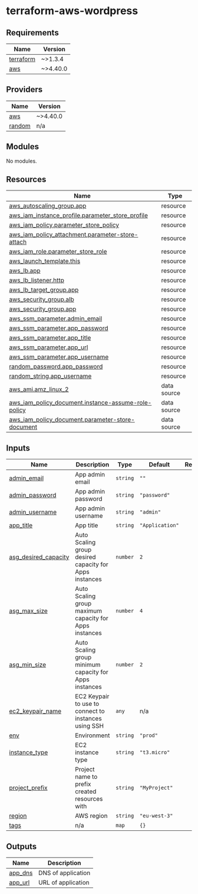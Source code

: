 # terraform-aws-wordpress

<!-- BEGINNING OF PRE-COMMIT-TERRAFORM DOCS HOOK -->
## Requirements

| Name | Version |
|------|---------|
| <a name="requirement_terraform"></a> [terraform](#requirement\_terraform) | ~>1.3.4 |
| <a name="requirement_aws"></a> [aws](#requirement\_aws) | ~>4.40.0 |

## Providers

| Name | Version |
|------|---------|
| <a name="provider_aws"></a> [aws](#provider\_aws) | ~>4.40.0 |
| <a name="provider_random"></a> [random](#provider\_random) | n/a |

## Modules

No modules.

## Resources

| Name | Type |
|------|------|
| [aws_autoscaling_group.app](https://registry.terraform.io/providers/hashicorp/aws/latest/docs/resources/autoscaling_group) | resource |
| [aws_iam_instance_profile.parameter_store_profile](https://registry.terraform.io/providers/hashicorp/aws/latest/docs/resources/iam_instance_profile) | resource |
| [aws_iam_policy.parameter_store_policy](https://registry.terraform.io/providers/hashicorp/aws/latest/docs/resources/iam_policy) | resource |
| [aws_iam_policy_attachment.parameter-store-attach](https://registry.terraform.io/providers/hashicorp/aws/latest/docs/resources/iam_policy_attachment) | resource |
| [aws_iam_role.parameter_store_role](https://registry.terraform.io/providers/hashicorp/aws/latest/docs/resources/iam_role) | resource |
| [aws_launch_template.this](https://registry.terraform.io/providers/hashicorp/aws/latest/docs/resources/launch_template) | resource |
| [aws_lb.app](https://registry.terraform.io/providers/hashicorp/aws/latest/docs/resources/lb) | resource |
| [aws_lb_listener.http](https://registry.terraform.io/providers/hashicorp/aws/latest/docs/resources/lb_listener) | resource |
| [aws_lb_target_group.app](https://registry.terraform.io/providers/hashicorp/aws/latest/docs/resources/lb_target_group) | resource |
| [aws_security_group.alb](https://registry.terraform.io/providers/hashicorp/aws/latest/docs/resources/security_group) | resource |
| [aws_security_group.app](https://registry.terraform.io/providers/hashicorp/aws/latest/docs/resources/security_group) | resource |
| [aws_ssm_parameter.admin_email](https://registry.terraform.io/providers/hashicorp/aws/latest/docs/resources/ssm_parameter) | resource |
| [aws_ssm_parameter.app_password](https://registry.terraform.io/providers/hashicorp/aws/latest/docs/resources/ssm_parameter) | resource |
| [aws_ssm_parameter.app_title](https://registry.terraform.io/providers/hashicorp/aws/latest/docs/resources/ssm_parameter) | resource |
| [aws_ssm_parameter.app_url](https://registry.terraform.io/providers/hashicorp/aws/latest/docs/resources/ssm_parameter) | resource |
| [aws_ssm_parameter.app_username](https://registry.terraform.io/providers/hashicorp/aws/latest/docs/resources/ssm_parameter) | resource |
| [random_password.app_password](https://registry.terraform.io/providers/hashicorp/random/latest/docs/resources/password) | resource |
| [random_string.app_username](https://registry.terraform.io/providers/hashicorp/random/latest/docs/resources/string) | resource |
| [aws_ami.amz_linux_2](https://registry.terraform.io/providers/hashicorp/aws/latest/docs/data-sources/ami) | data source |
| [aws_iam_policy_document.instance-assume-role-policy](https://registry.terraform.io/providers/hashicorp/aws/latest/docs/data-sources/iam_policy_document) | data source |
| [aws_iam_policy_document.parameter-store-document](https://registry.terraform.io/providers/hashicorp/aws/latest/docs/data-sources/iam_policy_document) | data source |

## Inputs

| Name | Description | Type | Default | Required |
|------|-------------|------|---------|:--------:|
| <a name="input_admin_email"></a> [admin\_email](#input\_admin\_email) | App admin email | `string` | `""` | no |
| <a name="input_admin_password"></a> [admin\_password](#input\_admin\_password) | App admin password | `string` | `"password"` | no |
| <a name="input_admin_username"></a> [admin\_username](#input\_admin\_username) | App admin username | `string` | `"admin"` | no |
| <a name="input_app_title"></a> [app\_title](#input\_app\_title) | App title | `string` | `"Application"` | no |
| <a name="input_asg_desired_capacity"></a> [asg\_desired\_capacity](#input\_asg\_desired\_capacity) | Auto Scaling group desired capacity for Apps instances | `number` | `2` | no |
| <a name="input_asg_max_size"></a> [asg\_max\_size](#input\_asg\_max\_size) | Auto Scaling group maximum capacity for Apps instances | `number` | `4` | no |
| <a name="input_asg_min_size"></a> [asg\_min\_size](#input\_asg\_min\_size) | Auto Scaling group minimum capacity for Apps instances | `number` | `2` | no |
| <a name="input_ec2_keypair_name"></a> [ec2\_keypair\_name](#input\_ec2\_keypair\_name) | EC2 Keypair to use to connect to instances using SSH | `any` | n/a | yes |
| <a name="input_env"></a> [env](#input\_env) | Environment | `string` | `"prod"` | no |
| <a name="input_instance_type"></a> [instance\_type](#input\_instance\_type) | EC2 instance type | `string` | `"t3.micro"` | no |
| <a name="input_project_prefix"></a> [project\_prefix](#input\_project\_prefix) | Project name to prefix created resources with | `string` | `"MyProject"` | no |
| <a name="input_region"></a> [region](#input\_region) | AWS region | `string` | `"eu-west-3"` | no |
| <a name="input_tags"></a> [tags](#input\_tags) | n/a | `map` | `{}` | no |

## Outputs

| Name | Description |
|------|-------------|
| <a name="output_app_dns"></a> [app\_dns](#output\_app\_dns) | DNS of application |
| <a name="output_app_url"></a> [app\_url](#output\_app\_url) | URL of application |
<!-- END OF PRE-COMMIT-TERRAFORM DOCS HOOK -->
